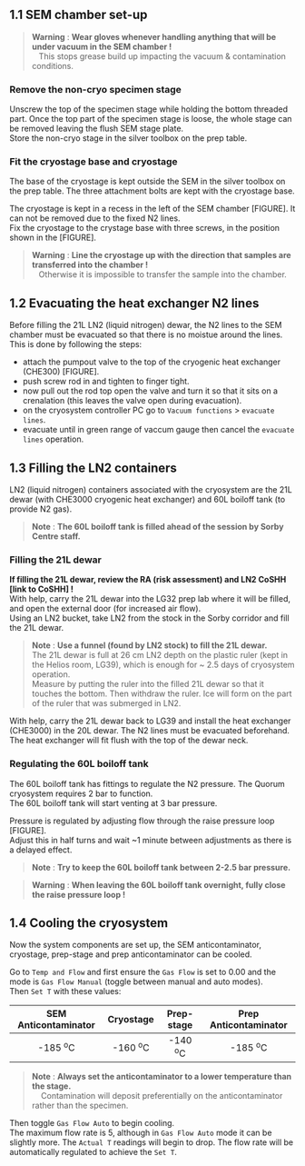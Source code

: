 ## 1.1 SEM chamber set-up
> **Warning** : **Wear gloves whenever handling anything that will be under vacuum in the SEM chamber !**  
> &nbsp;&nbsp; This stops grease build up impacting the vacuum & contamination conditions.  

### Remove the non-cryo specimen stage
Unscrew the top of the specimen stage while holding the bottom threaded part. Once the top part of the specimen stage is loose, the whole stage can be removed leaving the flush SEM stage plate.  
Store the non-cryo stage in the silver toolbox on the prep table.
### Fit the cryostage base and cryostage
The base of the cryostage is kept outside the SEM in the silver toolbox on the prep table. The three attachment bolts are kept with the cryostage base.  

The cryostage is kept in a recess in the left of the SEM chamber [FIGURE]. It can not be removed due to the fixed N2 lines.  
Fix the cryostage to the crystage base with three screws, in the position shown in the [FIGURE].  

> **Warning** : **Line the cryostage up with the direction that samples are transferred into the chamber !**  
> &nbsp;&nbsp; Otherwise it is impossible to transfer the sample into the chamber.  

## 1.2 Evacuating the heat exchanger N2 lines  
Before filling the 21L LN2 (liquid nitrogen) dewar, the N2 lines to the SEM chamber must be evacuated so that there is no moistue around the lines.  
This is done by following the steps:
  - attach the pumpout valve to the top of the cryogenic heat exchanger (CHE300) [FIGURE].  
  - push screw rod in and tighten to finger tight.  
  - now pull out the rod top open the valve and turn it so that it sits on a crenalation (this leaves the valve open during evacuation).  
  - on the cryosystem controller PC go to `Vacuum functions` > `evacuate lines`.  
  - evacuate until in green range of vaccum gauge then cancel the `evacuate lines` operation.  

## 1.3 Filling the LN2 containers
LN2 (liquid nitrogen) containers associated with the cryosystem are the 21L dewar (with CHE3000 cryogenic heat exchanger) and 60L boiloff tank (to provide N2 gas).  
> **Note**
> : **The 60L boiloff tank is filled ahead of the session by Sorby Centre staff.**  

### Filling the 21L dewar
**If filling the 21L dewar, review the RA (risk assessment) and LN2 CoSHH [link to CoSHH] !**  
With help, carry the 21L dewar into the LG32 prep lab where it will be filled, and open the external door (for increased air flow).  
Using an LN2 bucket, take LN2 from the stock in the Sorby corridor and fill the 21L dewar. 
> **Note** : **Use a funnel (found by LN2 stock) to fill the 21L dewar.**  
> The 21L dewar is full at 26 cm LN2 depth on the plastic ruler (kept in the Helios room, LG39), which is enough for ~ 2.5 days of cryosystem operation.  
> Measure by putting the ruler into the filled 21L dewar so that it touches the bottom. Then withdraw the ruler. Ice will form on the part of the ruler that was submerged in LN2.  

With help, carry the 21L dewar back to LG39 and install the heat exchanger (CHE3000) in the 20L dewar. The N2 lines must be evacuated beforehand.  
The heat exchanger will fit flush with the top of the dewar neck.  

### Regulating the 60L boiloff tank
The 60L boiloff tank has fittings to regulate the N2 pressure.
The Quorum cryosystem requires 2 bar to function.  
The 60L boiloff tank will start venting at 3 bar pressure.  

Pressure is regulated by adjusting flow through the raise pressure loop [FIGURE].  
Adjust this in half turns and wait ~1 minute between adjustments as there is a delayed effect.  

> **Note**
>  : **Try to keep the 60L boiloff tank between 2-2.5 bar pressure.**  

> **Warning**
> : **When leaving the 60L boiloff tank overnight, fully close the raise pressure loop !**

## 1.4 Cooling the cryosystem  
Now the system components are set up, the SEM anticontaminator, cryostage, prep-stage and prep anticontaminator can be cooled.

Go to `Temp and Flow` and first ensure the `Gas Flow` is set to 0.00 and the mode is `Gas Flow Manual` (toggle between manual and auto modes).  
Then `Set T` with these values:  

| SEM Anticontaminator | Cryostage | Prep-stage | Prep Anticontaminator |  
| :---: | :---: | :---: | :---: | 
| -185 <sup>o</sup>C | -160 <sup>o</sup>C | -140 <sup>o</sup>C |  -185 <sup>o</sup>C |  

> **Note**
> : **Always set the anticontaminator to a lower temperature than the stage.**  
> &nbsp; &nbsp; Contamination will deposit preferentially on the anticontaminator rather than the specimen.  

Then toggle `Gas Flow Auto` to begin cooling.  
The maximum flow rate is 5, although in `Gas Flow Auto` mode it can be slightly more.
The `Actual T` readings will begin to drop. The flow rate will be automatically regulated to achieve the `Set T`.  
